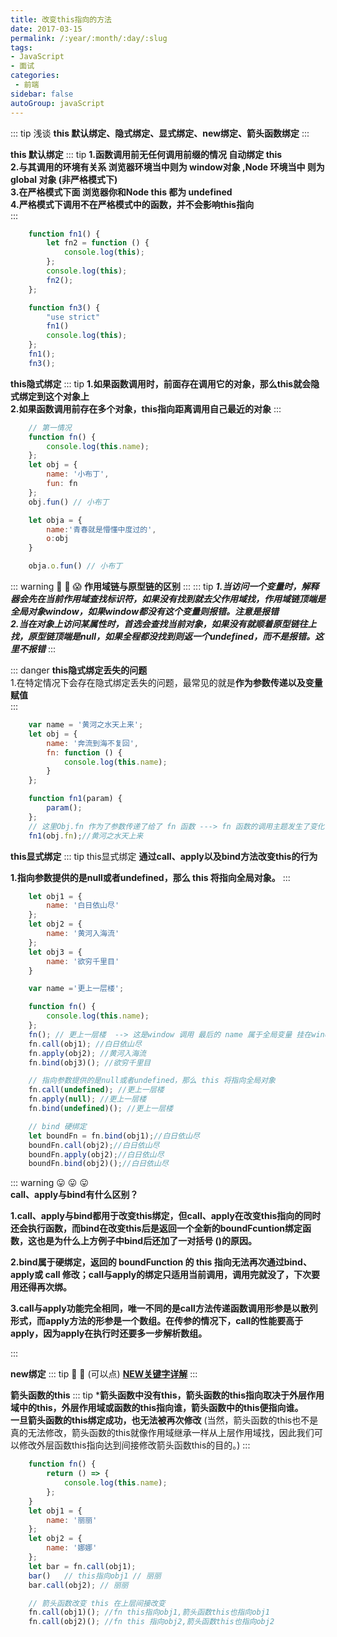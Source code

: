 ```yaml
---
title: 改变this指向的方法   
date: 2017-03-15
permalink: /:year/:month/:day/:slug
tags:
- JavaScript
- 面试
categories: 
 - 前端
sidebar: false
autoGroup: javaScript
---
```

::: tip 
浅谈 **this 默认绑定、隐式绑定、显式绑定、new绑定、箭头函数绑定**
:::

**this 默认绑定** 
::: tip
 **1.函数调用前无任何调用前缀的情况 自动绑定 this**  <br/>
 **2.与其调用的环境有关系 浏览器环境当中则为 window对象 ,Node 环境当中 则为 global 对象 (非严格模式下)** <br/>
 **3.在严格模式下面 浏览器你和Node this 都为 undefined** <br/>
 **4.严格模式下调用不在严格模式中的函数，并不会影响this指向** <br/>
:::
```js
    function fn1() {
        let fn2 = function () {
            console.log(this);  
        };
        console.log(this); 
        fn2();
    };

    function fn3() {
        "use strict"
        fn1()
        console.log(this);
    };
    fn1();
    fn3();
```
**this隐式绑定**
::: tip
**1.如果函数调用时，前面存在调用它的对象，那么this就会隐式绑定到这个对象上** <br/>
**2.如果函数调用前存在多个对象，this指向距离调用自己最近的对象**
:::
```js
    // 第一情况
    function fn() {
        console.log(this.name);
    };
    let obj = {
        name: '小布丁',
        fun: fn
    };
    obj.fun() // 小布丁

    let obja = {
        name:'青春就是懵懂中度过的',
        o:obj
    }

    obja.o.fun() // 小布丁
```
::: warning
:tada: :100: :scream:
**作用域链与原型链的区别**
:::
::: tip 
***1.当访问一个变量时，解释器会先在当前作用域查找标识符，如果没有找到就去父作用域找，作用域链顶端是全局对象window，如果window都没有这个变量则报错。注意是报错*** <br/>
***2.当在对象上访问某属性时，首选会查找当前对象，如果没有就顺着原型链往上找，原型链顶端是null，如果全程都没找到则返一个undefined，而不是报错。这里不报错***
:::

::: danger
**this隐式绑定丢失的问题** <br/>
1.在特定情况下会存在隐式绑定丢失的问题，最常见的就是**作为参数传递以及变量赋值**  
:::
```js
    var name = '黄河之水天上来';
    let obj = {
        name: '奔流到海不复回',
        fn: function () {
            console.log(this.name);
        }
    };

    function fn1(param) {
        param();
    };
    // 这里Obj.fn 作为了参数传递了给了 fn 函数 ---> fn 函数的调用主题发生了变化 是 window 
    fn1(obj.fn);//黄河之水天上来

```
**this显式绑定**
::: tip
this显式绑定 **通过call、apply以及bind方法改变this的行为**

**1.指向参数提供的是null或者undefined，那么 this 将指向全局对象。**
:::

```js
    let obj1 = {
        name: '白日依山尽'
    };
    let obj2 = {
        name: '黄河入海流'
    };
    let obj3 = {
        name: '欲穷千里目'
    }

    var name ='更上一层楼';

    function fn() {
        console.log(this.name);
    };
    fn(); // 更上一层楼  --> 这是window 调用 最后的 name 属于全局变量 挂在window对象下面 
    fn.call(obj1); //白日依山尽
    fn.apply(obj2); //黄河入海流
    fn.bind(obj3)(); //欲穷千里目

    // 指向参数提供的是null或者undefined，那么 this 将指向全局对象
    fn.call(undefined); //更上一层楼
    fn.apply(null); //更上一层楼
    fn.bind(undefined)(); //更上一层楼

    // bind 硬绑定
    let boundFn = fn.bind(obj1);//白日依山尽
    boundFn.call(obj2);//白日依山尽
    boundFn.apply(obj2);//白日依山尽
    boundFn.bind(obj2)();//白日依山尽

```
::: warning
:stuck_out_tongue: :stuck_out_tongue: :stuck_out_tongue: <br/>
**call、apply与bind有什么区别？**<br/>

**1.call、apply与bind都用于改变this绑定，但call、apply在改变this指向的同时还会执行函数，而bind在改变this后是返回一个全新的boundFcuntion绑定函数，这也是为什么上方例子中bind后还加了一对括号 ()的原因。**<br/>

**2.bind属于硬绑定，返回的 boundFunction 的 this 指向无法再次通过bind、apply或 call 修改；call与apply的绑定只适用当前调用，调用完就没了，下次要用还得再次绑。**<br/>

**3.call与apply功能完全相同，唯一不同的是call方法传递函数调用形参是以散列形式，而apply方法的形参是一个数组。在传参的情况下，call的性能要高于apply，因为apply在执行时还要多一步解析数组。**<br/>

:::

**new绑定**
::: tip
:handshake: :handshake: (可以点)
**[NEW关键字详解](../2018/2018-01-10-NEW关键字)** 
::: 

**箭头函数的this**
::: tip
***箭头函数中没有this，箭头函数的this指向取决于外层作用域中的this，外层作用域或函数的this指向谁，箭头函数中的this便指向谁。**<br/>
**一旦箭头函数的this绑定成功，也无法被再次修改** (当然，箭头函数的this也不是真的无法修改，箭头函数的this就像作用域继承一样从上层作用域找，因此我们可以修改外层函数this指向达到间接修改箭头函数this的目的。)
:::
```js
    function fn() {
        return () => {
            console.log(this.name);
        };
    }
    let obj1 = {
        name: '丽丽'
    };
    let obj2 = {
        name: '娜娜'
    };
    let bar = fn.call(obj1); 
    bar()   // this指向obj1 // 丽丽
    bar.call(obj2); // 丽丽  

    // 箭头函数改变 this 在上层间接改变
    fn.call(obj1)(); //fn this指向obj1,箭头函数this也指向obj1
    fn.call(obj2)(); //fn this 指向obj2,箭头函数this也指向obj2

```

